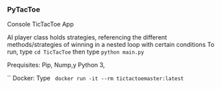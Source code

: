 ### PyTacToe
Console TicTacToe App

AI player class holds strategies, referencing the different methods/strategies of winning in a nested loop with certain conditions
To run, 
type `cd TicTacToe`
then type `python main.py`

Prequisites:
Pip,
Nump,y
Python 3,

``
Docker:
Type ` docker run -it --rm tictactoemaster:latest`
